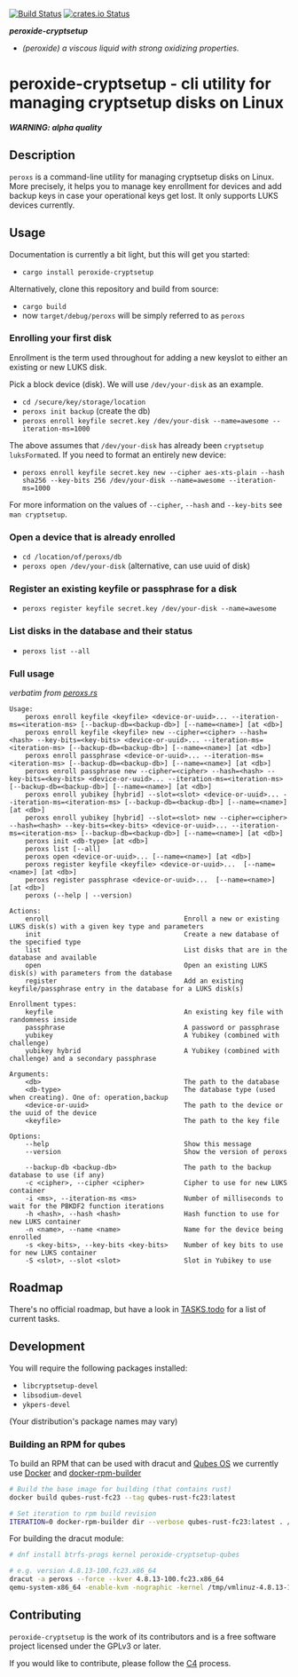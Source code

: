 [![Build Status](https://travis-ci.org/solidninja/peroxide-cryptsetup.png?branch=master)](https://travis-ci.org/solidninja/peroxide-cryptsetup)
[![crates.io Status](https://img.shields.io/crates/v/peroxide-cryptsetup.svg)](https://crates.io/crates/peroxide-cryptsetup)

_**peroxide-cryptsetup**_

* _(peroxide) a viscous liquid with strong oxidizing properties._

# peroxide-cryptsetup - cli utility for managing cryptsetup disks on Linux

_**WARNING: alpha quality**_

## Description

`peroxs` is a command-line utility for managing cryptsetup disks on Linux. More precisely,
it helps you to manage key enrollment for devices and add backup keys in case your operational keys get
lost. It only supports LUKS devices currently.

## Usage

Documentation is currently a bit light, but this will get you started:

* `cargo install peroxide-cryptsetup`

Alternatively, clone this repository and build from source:

 * `cargo build`
 * now `target/debug/peroxs` will be simply referred to as `peroxs`

### Enrolling your first disk

Enrollment is the term used throughout for adding a new keyslot to either an existing or new LUKS disk. 

Pick a block device (disk). We will use `/dev/your-disk` as an example.

 * `cd /secure/key/storage/location`
 * `peroxs init backup` (create the db)
 * `peroxs enroll keyfile secret.key /dev/your-disk --name=awesome --iteration-ms=1000`

The above assumes that `/dev/your-disk` has already been `cryptsetup luksFormat`ed. If you need to format
an entirely new device:

 * `peroxs enroll keyfile secret.key new --cipher aes-xts-plain --hash sha256 --key-bits 256 /dev/your-disk --name=awesome --iteration-ms=1000`

For more information on the values of `--cipher`, `--hash` and `--key-bits` see `man cryptsetup`.

### Open a device that is already enrolled

 * `cd /location/of/peroxs/db`
 * `peroxs open /dev/your-disk` (alternative, can use uuid of disk)

### Register an existing keyfile or passphrase for a disk

* `peroxs register keyfile secret.key /dev/your-disk --name=awesome`

### List disks in the database and their status

* `peroxs list --all`

### Full usage

_verbatim from [peroxs.rs](src/bin/peroxs.rs)_

```
Usage:
    peroxs enroll keyfile <keyfile> <device-or-uuid>... --iteration-ms=<iteration-ms> [--backup-db=<backup-db>] [--name=<name>] [at <db>]
    peroxs enroll keyfile <keyfile> new --cipher=<cipher> --hash=<hash> --key-bits=<key-bits> <device-or-uuid>... --iteration-ms=<iteration-ms> [--backup-db=<backup-db>] [--name=<name>] [at <db>]
    peroxs enroll passphrase <device-or-uuid>... --iteration-ms=<iteration-ms> [--backup-db=<backup-db>] [--name=<name>] [at <db>]
    peroxs enroll passphrase new --cipher=<cipher> --hash=<hash> --key-bits=<key-bits> <device-or-uuid>... --iteration-ms=<iteration-ms> [--backup-db=<backup-db>] [--name=<name>] [at <db>]
    peroxs enroll yubikey [hybrid] --slot=<slot> <device-or-uuid>... --iteration-ms=<iteration-ms> [--backup-db=<backup-db>] [--name=<name>] [at <db>]
    peroxs enroll yubikey [hybrid] --slot=<slot> new --cipher=<cipher> --hash=<hash> --key-bits=<key-bits> <device-or-uuid>... --iteration-ms=<iteration-ms> [--backup-db=<backup-db>] [--name=<name>] [at <db>]
    peroxs init <db-type> [at <db>]
    peroxs list [--all]
    peroxs open <device-or-uuid>... [--name=<name>] [at <db>]
    peroxs register keyfile <keyfile> <device-or-uuid>...  [--name=<name>] [at <db>]
    peroxs register passphrase <device-or-uuid>...  [--name=<name>] [at <db>]
    peroxs (--help | --version)

Actions:
    enroll                                  Enroll a new or existing LUKS disk(s) with a given key type and parameters 
    init                                    Create a new database of the specified type
    list                                    List disks that are in the database and available
    open                                    Open an existing LUKS disk(s) with parameters from the database
    register                                Add an existing keyfile/passphrase entry in the database for a LUKS disk(s)

Enrollment types:
    keyfile                                 An existing key file with randomness inside
    passphrase                              A password or passphrase
    yubikey                                 A Yubikey (combined with challenge)
    yubikey hybrid                          A Yubikey (combined with challenge) and a secondary passphrase

Arguments:
    <db>                                    The path to the database
    <db-type>                               The database type (used when creating). One of: operation,backup
    <device-or-uuid>                        The path to the device or the uuid of the device
    <keyfile>                               The path to the key file 

Options:
    --help                                  Show this message
    --version                               Show the version of peroxs

    --backup-db <backup-db>                 The path to the backup database to use (if any)
    -c <cipher>, --cipher <cipher>          Cipher to use for new LUKS container
    -i <ms>, --iteration-ms <ms>            Number of milliseconds to wait for the PBKDF2 function iterations
    -h <hash>, --hash <hash>                Hash function to use for new LUKS container
    -n <name>, --name <name>                Name for the device being enrolled
    -s <key-bits>, --key-bits <key-bits>    Number of key bits to use for new LUKS container
    -S <slot>, --slot <slot>                Slot in Yubikey to use
```

## Roadmap

There's no official roadmap, but have a look in [TASKS.todo](TASKS.todo) for a list of current tasks.

## Development

You will require the following packages installed:

* `libcryptsetup-devel`
* `libsodium-devel`
* `ykpers-devel`

(Your distribution's package names may vary)

### Building an RPM for qubes

To build an RPM that can be used with dracut and [Qubes OS] we currently use [Docker] and [docker-rpm-builder]

```bash
# Build the base image for building (that contains rust)
docker build qubes-rust-fc23 --tag qubes-rust-fc23:latest

# Set iteration to rpm build revision
ITERATION=0 docker-rpm-builder dir --verbose qubes-rust-fc23:latest . /tmp/rpms
```

For building the dracut module:

```bash
# dnf install btrfs-progs kernel peroxide-cryptsetup-qubes

# e.g. version 4.8.13-100.fc23.x86_64
dracut -a peroxs --force --kver 4.8.13-100.fc23.x86_64
qemu-system-x86_64 -enable-kvm -nographic -kernel /tmp/vmlinuz-4.8.13-100.fc23.x86_64 -append "rd.peroxs.uuid=78b69567-d31e-4438-99c9-67764776f03d console=ttyS0 root=/dev/root rd.debug" -initrd /tmp/initramfs-4.8.13-100.fc23.x86_64.img -drive file=disk,driver=raw
```


## Contributing

`peroxide-cryptsetup` is the work of its contributors and is a free software project licensed under the 
GPLv3 or later. 

If you would like to contribute, please follow the [C4](http://rfc.zeromq.org/spec:22) process. 


[Qubes OS]: https://www.qubes-os.org
[Docker]: https://mobyproject.org
[docker-rpm-builder]: https://github.com/alanfranz/docker-rpm-builder